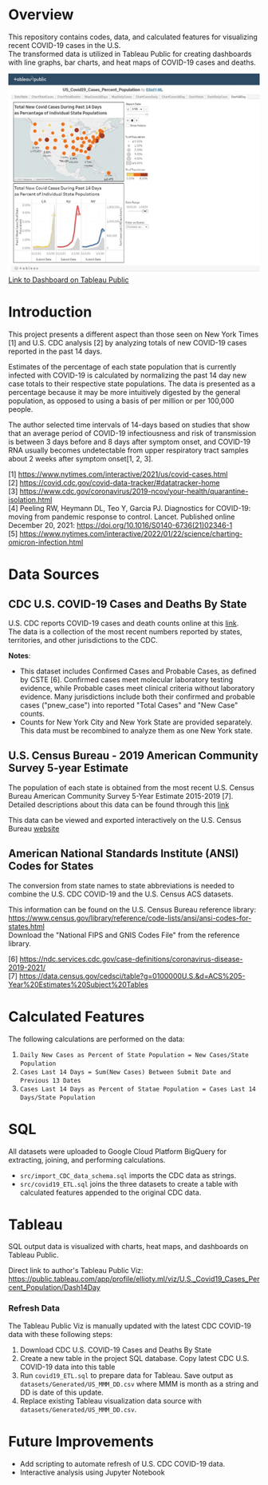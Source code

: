 # Overview
This repository contains codes, data, and calculated features for visualizing recent COVID-19 cases in the U.S.  
The transformed data is utilized in Tableau Public for creating dashboards with line graphs, bar charts, and heat maps of COVID-19 cases and deaths.

![Tableau Dashboard](/img/CovidDashScreenShot.JPG)
[Link to Dashboard on Tableau Public](https://public.tableau.com/views/US_Covid19_Cases_Percent_Population/Dash14Day?:language=en-US&:display_count=n&:origin=viz_share_link)

# Introduction  
  
This project presents a different aspect than those seen on New York Times [1] and U.S. CDC analysis [2] by analyzing totals of new COVID-19 cases reported in the past 14 days.  

Estimates of the percentage of each state population that is currently infected with COVID-19 is calculated by normalizing the past 14 day new case totals to their respective state populations. 
The data is presented as a percentage because it may be more intuitively digested by the general population, as opposed to using a basis of per million or per 100,000 people.

The author selected time intervals of 14-days based on studies that show that an average period of COVID-19 infectiousness and risk of transmission is between 3 days before and 8 days after symptom onset, 
and COVID-19 RNA usually becomes undetectable from upper respiratory tract samples about 2 weeks after symptom onset[1, 2, 3].

[1]  https://www.nytimes.com/interactive/2021/us/covid-cases.html  
[2]  https://covid.cdc.gov/covid-data-tracker/#datatracker-home  
[3]  https://www.cdc.gov/coronavirus/2019-ncov/your-health/quarantine-isolation.html  
[4]  Peeling RW, Heymann DL, Teo Y, Garcia PJ. Diagnostics for COVID-19: moving from pandemic response to control. Lancet. Published online December 20, 2021: https://doi.org/10.1016/S0140-6736(21)02346-1  
[5]  https://www.nytimes.com/interactive/2022/01/22/science/charting-omicron-infection.html


# Data Sources

## CDC U.S. COVID-19 Cases and Deaths By State  
U.S. CDC reports COVID-19 cases and death counts online at this [link](https://data.cdc.gov/Case-Surveillance/United-States-COVID-19-Cases-and-Deaths-by-State-o/9mfq-cb36).  
The data is a collection of the most recent numbers reported by states, territories, and other jurisdictions to the CDC.

**Notes**:  
-  This dataset includes Confirmed Cases and Probable Cases, as defined by CSTE [6]. Confirmed cases meet molecular laboratory testing evidence, while Probable cases meet clinical criteria without laboratory evidence.  Many jurisdictions include both their confirmed and probable cases ("pnew_case") into reported "Total Cases" and "New Case" counts.
-  Counts for New York City and New York State are provided separately.  This data must be recombined to analyze them as one New York state.



## U.S. Census Bureau - 2019 American Community Survey 5-year Estimate 
The population of each state is obtained from the most recent U.S. Census Bureau American Community Survey 5-Year Estimate 2015-2019 [7].  Detailed descriptions about this data can be found through this [link](https://www.census.gov/acs/www/data/data-tables-and-tools/narrative-profiles/2019/report.php?geotype=nation&usVal=us)   
 
This data can be viewed and exported interactively on the U.S. Census Bureau [website](https://data.census.gov/cedsci/table?g=0100000U.S.,%240400000&tid=ACSST5Y2019.S0101)  




## American National Standards Institute (ANSI) Codes for States
The conversion from state names to state abbreviations is needed to combine the U.S. CDC COVID-19 and the U.S. Census ACS datasets. 
 
This information can be found on the U.S. Census Bureau reference library: https://www.census.gov/library/reference/code-lists/ansi/ansi-codes-for-states.html  
Download the "National FIPS and GNIS Codes File" from the reference library.


[6]  https://ndc.services.cdc.gov/case-definitions/coronavirus-disease-2019-2021/  
[7]  https://data.census.gov/cedsci/table?g=0100000U.S.&d=ACS%205-Year%20Estimates%20Subject%20Tables


# Calculated Features
The following calculations are performed on the data:
1.  `Daily New Cases as Percent of State Population = New Cases/State Population`
2.  `Cases Last 14 Days = Sum(New Cases) Between Submit Date and Previous 13 Dates`
3.  `Cases Last 14 Days as Percent of Statae Population = Cases Last 14 Days/State Population`


# SQL
All datasets were uploaded to Google Cloud Platform BigQuery for extracting, joining, and performing calculations.
- `src/import_CDC_data_schema.sql` imports the CDC data as strings.  
- `src/covid19_ETL.sql` joins the three datasets to create a table with calculated features appended to the original CDC data.


# Tableau
SQL output data is visualized with charts, heat maps, and dashboards on Tableau Public.

Direct link to author's Tableau Public Viz: https://public.tableau.com/app/profile/ellioty.ml/viz/U.S._Covid19_Cases_Percent_Population/Dash14Day

### Refresh Data
The Tableau Public Viz is manually updated with the latest CDC COVID-19 data with these following steps:
1.  Download CDC U.S. COVID-19 Cases and Deaths By State  
2.  Create a new table in the project SQL database.  Copy latest CDC U.S. COVID-19 data into this table
3.  Run `covid19_ETL.sql` to prepare data for Tableau.  Save output as `datasets/Generated/US_MMM_DD.csv` where MMM is month as a string and DD is date of this update.
4.  Replace existing Tableau visualization data source with `datasets/Generated/US_MMM_DD.csv`.

# Future Improvements 
- Add scripting to automate refresh of U.S. CDC COVID-19 data. 
- Interactive analysis using Jupyter Notebook 